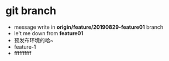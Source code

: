 # git branch

- message write in **origin/feature/20190829-feature01** branch
- le't me down from **feature01**
- 预发布环境的哈~
- feature-1
- ffffffffff